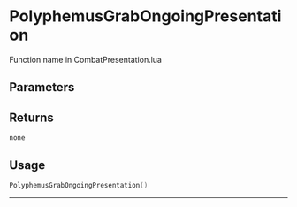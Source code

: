 # PolyphemusGrabOngoingPresentation

Function name in CombatPresentation.lua

## Parameters

## Returns

`none`

## Usage

```lua
PolyphemusGrabOngoingPresentation()
```

---
